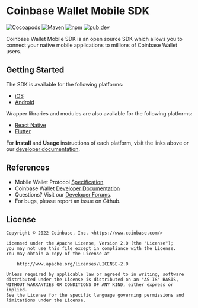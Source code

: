 # Coinbase Wallet Mobile SDK

[![Cocoapods](https://img.shields.io/cocoapods/v/CoinbaseWalletSDK)](https://cocoapods.org/pods/CoinbaseWalletSDK)
[![Maven](https://img.shields.io/maven-central/v/com.coinbase/coinbase-wallet-sdk?label=maven)](https://mavenlibs.com/maven/dependency/com.coinbase/coinbase-wallet-sdk)
[![npm](https://img.shields.io/npm/v/@coinbase/wallet-mobile-sdk)](https://www.npmjs.com/package/@coinbase/wallet-mobile-sdk)
[![pub.dev](https://img.shields.io/pub/v/coinbase_wallet_sdk)](https://pub.dev/packages/coinbase_wallet_sdk)

Coinbase Wallet Mobile SDK is an open source SDK which allows you to connect your native mobile applications to millions of Coinbase Wallet users.

## Getting Started

The SDK is available for the following platforms:

- [iOS](https://github.com/coinbase/wallet-mobile-sdk/tree/master/ios)
- [Android](https://github.com/coinbase/wallet-mobile-sdk/tree/master/android)

Wrapper libraries and modules are also available for the following platforms:

- [React Native](https://github.com/coinbase/wallet-mobile-sdk/tree/master/react-native)
- [Flutter](https://github.com/coinbase/wallet-mobile-sdk/tree/master/flutter)

For **Install** and **Usage** instructions of each platform, visit the links above or our [developer documentation](https://docs.cloud.coinbase.com/wallet-sdk/docs/mobile-sdk-overview).

## References
- Mobile Wallet Protocol [Specification](https://coinbase.github.io/wallet-mobile-sdk)
- Coinbase Wallet [Developer Documentation](https://docs.cloud.coinbase.com/wallet-sdk/docs)
- Questions? Visit our [Developer Forums](https://forums.coinbasecloud.dev/).
- For bugs, please report an issue on Github.

## License

```
Copyright © 2022 Coinbase, Inc. <https://www.coinbase.com/>

Licensed under the Apache License, Version 2.0 (the "License");
you may not use this file except in compliance with the License.
You may obtain a copy of the License at

    http://www.apache.org/licenses/LICENSE-2.0

Unless required by applicable law or agreed to in writing, software
distributed under the License is distributed on an "AS IS" BASIS,
WITHOUT WARRANTIES OR CONDITIONS OF ANY KIND, either express or implied.
See the License for the specific language governing permissions and
limitations under the License.
```
